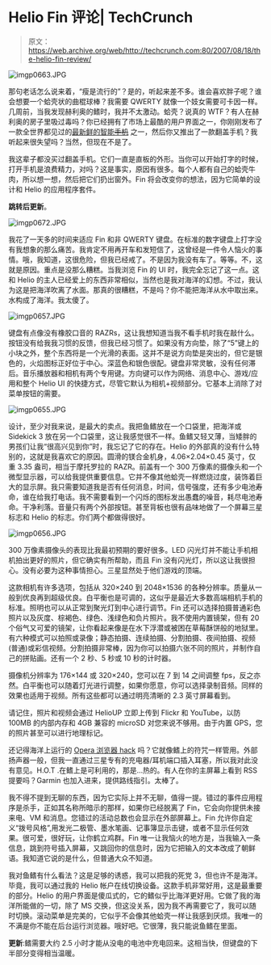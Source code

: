 # Helio Fin 评论| TechCrunch

> 原文：<https://web.archive.org/web/http://techcrunch.com:80/2007/08/18/the-helio-fin-review/>

![imgp0663.JPG](img/f89f30774beaeb602294fb0157ce40d6.png)

那句老话怎么说来着，“瘦是流行的”？是的，听起来差不多。谁会喜欢胖子呢？谁会想要一个蛤壳状的曲棍球棒？我需要 QWERTY 就像一个妓女需要可卡因一样。几周前，当我发现赫利奥的鳍时，我并不太激动。蛤壳？说真的 WTF？有人在赫利奥的房子里吸过毒吗？你已经拥有了市场上最酷的用户界面之一，你刚刚发布了一款全世界都见过的[最新鲜的智能~~手机~~](https://web.archive.org/web/20150912054032/http://crunchgear.com/category/ocean/) 之一，然后你又推出了一款翻盖手机？我听起来很失望吗？当然，但现在不是了。

我这辈子都没买过翻盖手机。它们一直是直板的外形。当你可以开始打字的时候，打开手机是浪费精力，对吗？这是事实，原因有很多。每个人都有自己的蛤壳牛肉，所以想一想，然后把它们扔出窗外。Fin 将会改变你的想法，因为它简单的设计和 Helio 的应用程序套件。

**跳转后更新**。

![imgp0672.JPG](img/ebe308b740045fcf9ccaf1119bc924d3.png)

我花了一天多的时间来适应 Fin 和非 QWERTY 键盘。在标准的数字键盘上打字没有我想象的那么痛苦。我肯定不用再开车和发短信了，这曾经是一件令人恼火的事情。哦，我知道，这很危险，但我已经戒了。不是因为我没有车了。等等。不，这就是原因。重点是没那么糟糕。当我浏览 Fin 的 UI 时，我完全忘记了这一点。这和 Helio 的主人已经爱上的东西非常相似，当然也是我对海洋的幻想。不过，我认为这是把海洋吹离了水面。那真的很糟糕，不是吗？你不能把海洋从水中取出来。水构成了海洋。我太傻了。

![imgp0657.JPG](img/8434b7d52cb8cc817cf8e91267fc29a6.png)

键盘有点像没有橡胶口音的 RAZRs，这让我想知道当我不看手机时我在敲什么。按钮没有给我我习惯的反馈，但我已经习惯了。如果没有方向垫，除了“5”键上的小块之外，整个东西将是一个光滑的表面。这并不是说方向垫是突出的，但它是银色的，火焰图标正好位于中心。深蓝色和银色很配。键盘非常灵敏，没有任何滞后。音乐播放器和相机有两个专用键。方向键可以作为网络、消息中心、游戏/应用和整个 Helio UI 的快捷方式，尽管它默认为相机+视频部分。它基本上消除了对菜单按钮的需要。

![imgp0655.JPG](img/29e6455dd63dbb5aa31faf18b2377ad2.png)

设计，至少对我来说，是最大的卖点。我把鱼鳍放在一个口袋里，把海洋或 Sidekick 3 放在另一个口袋里，这让我感觉很不一样。鱼鳍又轻又薄，当矮胖的男孩们让我“很高兴见到你”时，我忘记了它的存在。Helio 的外部真的没有什么特别的，这就是我喜欢它的原因。圆滑的镁合金机身，4.06×2.04×0.45 英寸，仅重 3.35 盎司，相当于摩托罗拉的 RAZR。前盖有一个 300 万像素的摄像头和一个微型显示器，可以给我提供重要信息。它并不像其他蛤壳一样燃烧过度，装饰着巨大的显示屏。我只需要知道我是否有任何消息，时间，信号强度，还有多少电池寿命，谁在给我打电话。我不需要看到一个闪烁的图标发出愚蠢的噪音，耗尽电池寿命。干净利落。音量只有两个外部按钮。甚至背板也很有品味地做了一个屏幕三星标志和 Helio 的标志。你们两个都做得很好。

![imgp0656.JPG](img/7657a30d46f4cb89159c1fb319fe751d.png)

300 万像素摄像头的表现比我最初预期的要好很多。LED 闪光灯并不能让手机相机拍出更好的照片，但它确实有所帮助，而且 Fin 没有闪光灯，所以这让我很担心。没有必要为这种事情担心。三星显然处于他们游戏的顶端。

这款相机有许多选项，包括从 320×240 到 2048×1536 的各种分辨率。质量从一般到优良再到超级优良。白平衡也是可调的，这似乎是最近大多数高端相机手机的标准。照明也可以从正常到聚光灯到中心进行调节。Fin 还可以选择拍摄普通彩色照片以及灰度、棕褐色、绿色、浅绿色和负片照片。我不使用内置镜架，但有 20 个俗气又可爱的镜架，让你看起来像是在水下浮潜或被困在草莓酥饼般的地狱里。有六种模式可以拍照或录像；静态拍摄、连续拍摄、分割拍摄、夜间拍摄、视频(普通)或彩信视频。分割拍摄非常棒，因为你可以拍摄六张不同的照片，并制作自己的拼贴画。还有一个 2 秒、5 秒或 10 秒的计时器。

摄像机分辨率为 176×144 或 320×240，您可以在 7 到 14 之间调整 fps，反之亦然。白平衡也可以随着灯光进行调整，如果你愿意，你可以选择录制音频。同样的效果也适用于视频。所有这些都可以通过明亮清晰的 2.3 英寸屏幕看到。

请记住，照片和视频会通过 HelioUP 立即上传到 Flickr 和 YouTube，以防 100MB 的内部内存和 4GB 兼容的 microSD 对您来说不够用。由于内置 GPS，您的照片甚至可以进行地理标记。

还记得海洋上运行的 [Opera 浏览器 hack](https://web.archive.org/web/20150912054032/http://crunchgear.com/2007/08/03/we-love-the-idea-of-opera-mini-on-helios-ocean/) 吗？它就像鳍上的符咒一样管用。外部扬声器一般，但我一直通过三星专有的充电器/耳机端口插入耳塞，所以我对此没有意见。H.O.T .在鳍上是可利用的，那是…热的。有人在你的主屏幕上看到 RSS 提要吗？Garmin 也加入进来，提供路线指引。太棒了。

我不得不提到无聊的东西，因为它实际上并不无聊，值得一提。错过的事件应用程序是杀手，正如其名称所暗示的那样，如果你已经脱离了 Fin，它会向你提供未接来电、VM 和消息。您错过的活动总数也会显示在外部屏幕上。Fin 允许你自定义“拨号风格”,用发光二极管、墨水笔画、记事簿显示击键，或者不显示任何效果。很可爱，很好玩，让你鹤立鸡群。Fin 唯一让我恼火的地方是，当我输入一条信息，跳到符号插入屏幕，又跳回你的信息时，因为它把输入的文本改成了朝鲜语。我知道它说的是什么，但普通大众不知道。

我对鱼鳍有什么看法？这是足够的诱惑，我可以把我的死党 3，但也许不是海洋。毕竟，我可以通过我的 Helio 帐户在线切换设备。这款手机非常好用，这是最重要的部分。Helio 的用户界面是傻瓜式的，它的鳍似乎比海洋更好用。它做了我的海洋所能做的一切，除了 MS 交换，但这没关系，因为我不再需要它了，我可以随时切换。滚动菜单是完美的，它似乎不会像其他蛤壳一样让我感到厌烦。我唯一的不满是你不能在后台运行浏览器。哦好吧。它很薄，我只能说鱼鳍在里面。

**更新**:鳍需要大约 2.5 小时才能从没电的电池中充电回来。这相当快，但键盘的下半部分变得相当温暖。